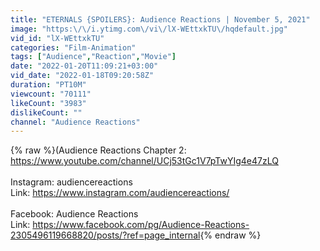 ```yaml
---
title: "ETERNALS {SPOILERS}: Audience Reactions | November 5, 2021"
image: "https:\/\/i.ytimg.com\/vi\/lX-WEttxkTU\/hqdefault.jpg"
vid_id: "lX-WEttxkTU"
categories: "Film-Animation"
tags: ["Audience","Reaction","Movie"]
date: "2022-01-20T11:09:21+03:00"
vid_date: "2022-01-18T09:20:58Z"
duration: "PT10M"
viewcount: "70111"
likeCount: "3983"
dislikeCount: ""
channel: "Audience Reactions"
---
```

{% raw %}(Audience Reactions Chapter 2: <a rel="nofollow" target="blank" href="https://www.youtube.com/channel/UCj53tGc1V7pTwYIg4e47zLQ">https://www.youtube.com/channel/UCj53tGc1V7pTwYIg4e47zLQ</a><br /><br />Instagram: audiencereactions<br />Link: <a rel="nofollow" target="blank" href="https://www.instagram.com/audiencereactions/">https://www.instagram.com/audiencereactions/</a><br /><br />Facebook: Audience Reactions<br />Link: <a rel="nofollow" target="blank" href="https://www.facebook.com/pg/Audience-Reactions-2305496119668820/posts/?ref=page_internal">https://www.facebook.com/pg/Audience-Reactions-2305496119668820/posts/?ref=page_internal</a>{% endraw %}

